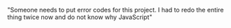 "Someone needs to put error codes for this project. I had to redo the entire thing twice now and do not know why JavaScript"
